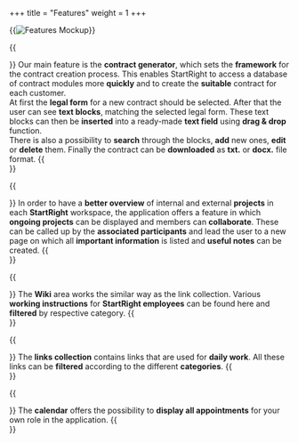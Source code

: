 +++
title = "Features"
weight = 1
+++

{{<image src="mockup_features.png" alt="Features Mockup" >}}

{{<section title="Contract generator">}}
Our main feature is the **contract generator**, which sets the **framework** for the contract creation process. 
This enables StartRight to access a database of contract modules more **quickly** and to create the **suitable** contract for each customer.\
At first the **legal form** for a new contract should be selected. 
After that the user can see **text blocks**, matching the selected legal form. 
These text blocks can then be **inserted** into a ready-made **text field** using **drag & drop** function. \
There is also a possibility to **search** through the blocks, **add** new ones, **edit** or **delete** them. 
Finally the contract can be **downloaded** as **txt.** or **docx.** file format.
{{</section>}}

{{<section title="Project overview">}}
In order to have a **better overview** of internal and external **projects** in each **StartRight** workspace, 
the application offers a feature in which **ongoing projects** can be displayed and members can **collaborate**.
These can be called up by the **associated participants** and lead the user to a new page on which all **important information** is listed and **useful notes** can be created.
{{</section>}}

{{<section title="Wiki">}}
The **Wiki** area works the similar way as the link collection.
Various **working instructions** for **StartRight employees** can be found here and **filtered** by respective category.
{{</section>}}

{{<section title="Links Collection">}}
The **links collection** contains links that are used for **daily work**. 
All these links can be **filtered** according to the different **categories**.
{{</section>}}

{{<section title="Calendar">}}
The **calendar** offers the possibility to **display all appointments** for your own role in the application.
{{</section>}}